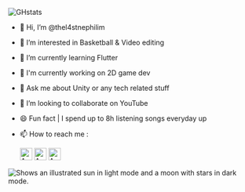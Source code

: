 


![GHstats](https://github-readme-stats.vercel.app/api?username=thel4stnephilim&show_icons=true#gh-dark-mode-only)

- 👋 Hi, I’m @thel4stnephilim
- 👀 I’m interested in Basketball & Video editing
- 🌱 I’m currently learning Flutter
- 🔬 I'm currently working on 2D game dev
- 💬 Ask me about Unity or any tech related stuff
- 💞️ I’m looking to collaborate on YouTube
- 😄 Fun fact | I spend up to 8h listening songs everyday up
- 📫 How to reach me :

  [<img alt="AWS" width="25px" src="https://cdn.jsdelivr.net/gh/devicons/devicon/icons/facebook/facebook-plain.svg" />](https://www.facebook.com/michael.jameswes.8) [<img alt="AWS" width="25px" src="https://cdn.jsdelivr.net/gh/devicons/devicon/icons/linkedin/linkedin-original.svg" />](https://www.linkedin.com/mwlite/in/mickael-shungu-a87275198) [<img alt="AWS" width="25px" src="https://cdn.jsdelivr.net/gh/devicons/devicon/icons/twitter/twitter-original.svg" />](https://twitter.com/TheL4stNephilim?t=tNfFztBSyTxs1jhMb4fN_A&s=09) 


<picture>
  <source media="(prefers-color-scheme: dark)" srcset="https://user-images.githubusercontent.com/25423296/163456776-7f95b81a-f1ed-45f7-b7ab-8fa810d529fa.png">
  <source media="(prefers-color-scheme: light)" srcset="https://user-images.githubusercontent.com/25423296/163456779-a8556205-d0a5-45e2-ac17-42d089e3c3f8.png">
  <img alt="Shows an illustrated sun in light mode and a moon with stars in dark mode." src="https://user-images.githubusercontent.com/25423296/163456779-a8556205-d0a5-45e2-ac17-42d089e3c3f8.png">
</picture>
